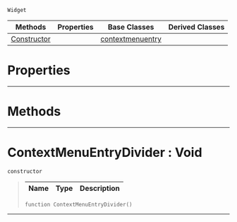  `Widget`

|Methods|Properties|Base Classes|Derived Classes|
|---|---|---|---|
|[ Constructor](https://github.com/zeroengineteam/ZeroDocs/code_reference/class_reference/contextmenuentrydivider.markdown#contextmenuentrydivider)| |[contextmenuentry](https://github.com/zeroengineteam/ZeroDocs/code_reference/class_reference/contextmenuentry.markdown)| |


 #  Properties


---  
 #  Methods


---  
 #  ContextMenuEntryDivider : Void

 `constructor`

> 
> |Name|Type|Description|
> |---|---|---|
> ``` lang=cpp, name=Zilch
> function ContextMenuEntryDivider()
> ``` 


---  
 

 